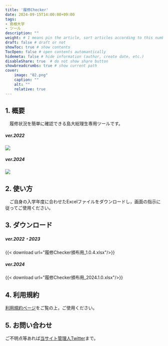 ```yaml
---
title: '履修Checker'
date: 2024-09-15T14:00:00+09:00
tags:
- 島根大学
- ツール
description: ""
weight: # 1 means pin the article, sort articles according to this number
draft: false # draft or not
showToc: true # show contents
TocOpen: false # open contents automantically
hidemeta: false # hide information (author, create date, etc.)
disableShare: true	# do not show share button
showbreadcrumbs: true # show current path
cover:
    image: "02.png"
    caption: ""
    alt: ""
    relative: true
---
```


## 1. 概要
　履修状況を簡単に確認できる島大総理生専用ツールです。
##### ver.2022
![](01.png)
##### ver.2024
![](02.png)

## 2. 使い方
　ご自身の入学年度に合わせたExcelファイルをダウンロードし，画面の指示に従ってご使用ください。

## 3. ダウンロード
##### ver.2022・2023
{{< download url="履修Checker頒布用_1.0.4.xlsx"/>}}  
##### ver.2024
{{< download url="履修Checker頒布用_2024.1.0.xlsx"/>}}

## 4. 利用規約
[利用規約ページ](../24091500/)をご覧の上，ご使用ください。

## 5. お問い合わせ
ご不明点等あれば[当サイト管理人Twitter](https://x.com/s_kaziko)まで。
